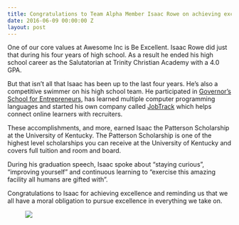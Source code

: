 ```yaml
---
title: Congratulations to Team Alpha Member Isaac Rowe on achieving excellence as Salutatorian of Trinity High School
date: 2016-06-09 00:00:00 Z
layout: post
---
```

 
<p>One of our core values at Awesome Inc is Be Excellent.  Isaac Rowe did just that during his four years of high school.  As a result he ended his high school career as the Salutatorian at Trinity Christian Academy with a 4.0 GPA.  <br/></p><p>But that isn’t all that Isaac has been up to the last four years.  He’s also a competitive swimmer on his high school team.  He participated in <a href="http://kentuckygse.com/" target="_blank">Governor’s School for Entrepreneurs</a>, has learned multiple computer programming languages and started his own company called <a href="http://www.up.co/communities/usa/lexington/blog/content/community/high-school-senior-leads-team-jobtrack-sw-lex-victory" target="_blank">JobTrack</a> which helps connect online learners with recruiters.</p><p>These accomplishments, and more, earned Isaac the Patterson Scholarship at the University of Kentucky.  The Patterson Scholarship is one of the highest level scholarships you can receive at the University of Kentucky and covers full tuition and room and board.</p><p>During his graduation speech, Isaac spoke about “staying curious”, “improving yourself” and continuous learning to “exercise this amazing facility all humans are gifted with”.</p><p>Congratulations to Isaac for achieving excellence and reminding us that we all have a moral obligation to pursue excellence in everything we take on.</p><figure class="tmblr-full" data-orig-height="480" data-orig-width="640"><img src="https://66.media.tumblr.com/1dbf156560641b6cf945f3821c52f3a0/tumblr_inline_o8ixnsR8Zy1spm8pc_540.jpg" data-orig-height="480" data-orig-width="640"/></figure>
